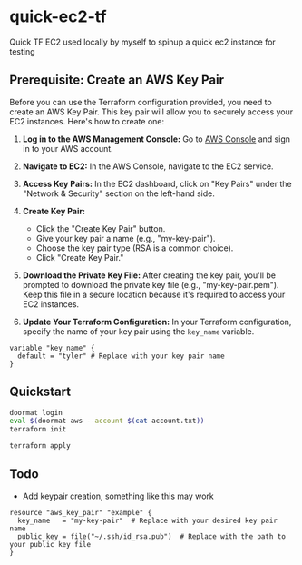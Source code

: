 # quick-ec2-tf
Quick TF EC2 used locally by myself to spinup a quick ec2 instance for testing

## Prerequisite: Create an AWS Key Pair

Before you can use the Terraform configuration provided, you need to create an AWS Key Pair. This key pair will allow you to securely access your EC2 instances. Here's how to create one:

1. **Log in to the AWS Management Console:** Go to [AWS Console](https://aws.amazon.com/console/) and sign in to your AWS account.

2. **Navigate to EC2:** In the AWS Console, navigate to the EC2 service.

3. **Access Key Pairs:** In the EC2 dashboard, click on "Key Pairs" under the "Network & Security" section on the left-hand side.

4. **Create Key Pair:**
   - Click the "Create Key Pair" button.
   - Give your key pair a name (e.g., "my-key-pair").
   - Choose the key pair type (RSA is a common choice).
   - Click "Create Key Pair."

5. **Download the Private Key File:** After creating the key pair, you'll be prompted to download the private key file (e.g., "my-key-pair.pem"). Keep this file in a secure location because it's required to access your EC2 instances.

6. **Update Your Terraform Configuration:** In your Terraform configuration, specify the name of your key pair using the `key_name` variable.

```hcl
variable "key_name" {
  default = "tyler" # Replace with your key pair name
}
```

## Quickstart
```bash
doormat login
eval $(doormat aws --account $(cat account.txt))
terraform init
```

```bash
terraform apply
```

## Todo
* Add keypair creation, something like this may work
```hcl
resource "aws_key_pair" "example" {
  key_name   = "my-key-pair"  # Replace with your desired key pair name
  public_key = file("~/.ssh/id_rsa.pub")  # Replace with the path to your public key file
}
```